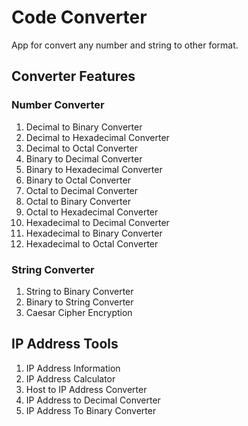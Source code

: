 # Code Converter
App for convert any number and string to other format.

## Converter Features
### Number Converter
1. Decimal to Binary Converter
2. Decimal to Hexadecimal Converter
3. Decimal to Octal Converter
4. Binary to Decimal Converter
5. Binary to Hexadecimal Converter
6. Binary to Octal Converter
7. Octal to Decimal Converter
8. Octal to Binary Converter
9. Octal to Hexadecimal Converter
10. Hexadecimal to Decimal Converter
11. Hexadecimal to Binary Converter
12. Hexadecimal to Octal Converter
### String Converter
1. String to Binary Converter
2. Binary to String Converter
3. Caesar Cipher Encryption
## IP Address Tools
1. IP Address Information
2. IP Address Calculator
3. Host to IP Address Converter
4. IP Address to Decimal Converter
5. IP Address To Binary Converter
